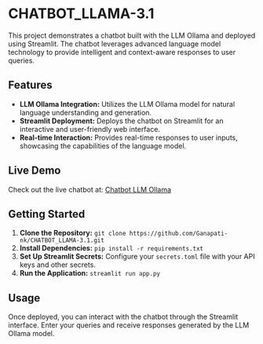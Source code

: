 # CHATBOT_LLAMA-3.1

<p>This project demonstrates a chatbot built with the LLM Ollama and deployed using Streamlit. The chatbot leverages advanced language model technology to provide intelligent and context-aware responses to user queries.</p>

<h2>Features</h2>
<ul>
  <li><strong>LLM Ollama Integration:</strong> Utilizes the LLM Ollama model for natural language understanding and generation.</li>
  <li><strong>Streamlit Deployment:</strong> Deploys the chatbot on Streamlit for an interactive and user-friendly web interface.</li>
  <li><strong>Real-time Interaction:</strong> Provides real-time responses to user inputs, showcasing the capabilities of the language model.</li>
</ul>

<h2>Live Demo</h2>
<p>Check out the live chatbot at: <a href="https://chatbotllama-31-4upnnypc6xwvz9abhw7jdf.streamlit.app/" target="_blank">Chatbot LLM Ollama</a></p>


<h2>Getting Started</h2>
<ol>
  <li><strong>Clone the Repository:</strong> <code>git clone https://github.com/Ganapati-nk/CHATBOT_LLAMA-3.1.git</code></li>
  <li><strong>Install Dependencies:</strong> <code>pip install -r requirements.txt</code></li>
  <li><strong>Set Up Streamlit Secrets:</strong> Configure your <code>secrets.toml</code> file with your API keys and other secrets.</li>
  <li><strong>Run the Application:</strong> <code>streamlit run app.py</code></li>
</ol>

<h2>Usage</h2>
<p>Once deployed, you can interact with the chatbot through the Streamlit interface. Enter your queries and receive responses generated by the LLM Ollama model.</p>



